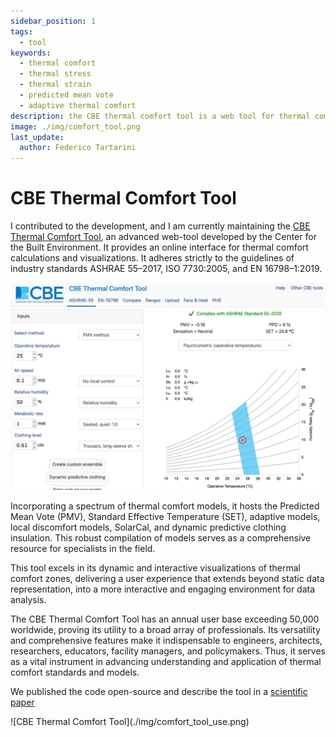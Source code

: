 ```yaml
---
sidebar_position: 1
tags:
  - tool
keywords: 
  - thermal comfort
  - thermal stress
  - thermal strain
  - predicted mean vote
  - adaptive thermal comfort
description: the CBE thermal comfort tool is a web tool for thermal comfort calculations and visualizations
image: ./img/comfort_tool.png
last_update:
  author: Federico Tartarini
---
```


# CBE Thermal Comfort Tool

I contributed to the development, and I am currently maintaining the [CBE Thermal Comfort Tool](https://comfort.cbe.berkeley.edu/), an advanced web-tool developed by the Center for the Built Environment.
It provides an online interface for thermal comfort calculations and visualizations. 
It adheres strictly to the guidelines of industry standards ASHRAE 55–2017, ISO 7730:2005, and EN 16798–1:2019.

![CBE Thermal Comfort Tool](./img/comfort_tool.png)

Incorporating a spectrum of thermal comfort models, it hosts the Predicted Mean Vote (PMV), Standard Effective Temperature (SET), adaptive models, local discomfort models, SolarCal, and dynamic predictive clothing insulation. 
This robust compilation of models serves as a comprehensive resource for specialists in the field.

This tool excels in its dynamic and interactive visualizations of thermal comfort zones, delivering a user experience that extends beyond static data representation, into a more interactive and engaging environment for data analysis.

The CBE Thermal Comfort Tool has an annual user base exceeding 50,000 worldwide, proving its utility to a broad array of professionals. 
Its versatility and comprehensive features make it indispensable to engineers, architects, researchers, educators, facility managers, and policymakers. 
Thus, it serves as a vital instrument in advancing understanding and application of thermal comfort standards and models.

We published the code open-source and describe the tool in a [scientific paper](https://www.scopus.com/record/display.uri?eid=2-s2.0-85087591886&origin=resultslist&sort=cp-f) 

<div class="img-center"> ![CBE Thermal Comfort Tool](./img/comfort_tool_use.png) </div>

